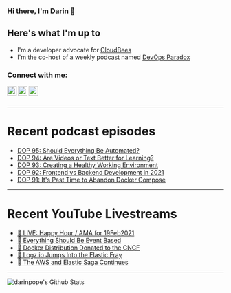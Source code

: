 ### Hi there, I'm Darin 👋

## Here's what I'm up to
- I'm a developer advocate for [CloudBees][cloudbees-website]
- I'm the co-host of a weekly podcast named [DevOps Paradox][dop-website]

### Connect with me:

[<img align="left" alt="darinpope | Twitter" width="22px" src="https://cdn.jsdelivr.net/npm/simple-icons@v3/icons/twitter.svg" />][twitter]
[<img align="left" alt="darinpope | LinkedIn" width="22px" src="https://cdn.jsdelivr.net/npm/simple-icons@v3/icons/linkedin.svg" />][linkedin]
[<img align="left" alt="darinpope | Instagram" width="22px" src="https://cdn.jsdelivr.net/npm/simple-icons@v3/icons/instagram.svg" />][instagram]

<br />
<br />

---

# Recent podcast episodes
<!-- BLOG-POST-LIST:START -->
- [DOP 95: Should Everything Be Automated?](https://www.devopsparadox.com/episodes/should-everything-be-automated-95/)
- [DOP 94: Are Videos or Text Better for Learning?](https://www.devopsparadox.com/episodes/are-videos-or-text-better-for-learning-94/)
- [DOP 93: Creating a Healthy Working Environment](https://www.devopsparadox.com/episodes/creating-a-healthy-working-environment-93/)
- [DOP 92: Frontend vs Backend Development in 2021](https://www.devopsparadox.com/episodes/frontend-vs-backend-development-in-2021-92/)
- [DOP 91: It's Past Time to Abandon Docker Compose](https://www.devopsparadox.com/episodes/its-past-time-to-abandon-docker-compose-91/)
<!-- BLOG-POST-LIST:END -->

---

# Recent YouTube Livestreams
<!-- YOUTUBE:START -->
- [🔴 LIVE: Happy Hour / AMA for 19Feb2021](https://www.youtube.com/watch?v=TRlwih7zu9A)
- [🔴 Everything Should Be Event Based](https://www.youtube.com/watch?v=n6Fa-Ro05Ps)
- [🔴 Docker Distribution Donated to the CNCF](https://www.youtube.com/watch?v=6ulOVSDI3x0)
- [🔴  Logz.io Jumps Into the Elastic Fray](https://www.youtube.com/watch?v=8j5ptYfB_Ok)
- [🔴 The AWS and Elastic Saga Continues](https://www.youtube.com/watch?v=kLQ83oTyG5w)
<!-- YOUTUBE:END -->

---

<img align="left" alt="darinpope's Github Stats" src="https://github-readme-stats.codestackr.vercel.app/api?username=darinpope&show_icons=true&hide_border=true" />


[website]: https://www.darinpope.com/
[twitter]: https://twitter.com/darinpope
[youtube]: https://youtube.com/darinpope
[instagram]: https://instagram.com/darinpope
[linkedin]: https://linkedin.com/in/darinpope
[cloudbees-website]: https://www.cloudbees.com/
[dop-website]: https://www.devopsparadox.com/

<!--
**darinpope/darinpope** is a ✨ _special_ ✨ repository because its `README.md` (this file) appears on your GitHub profile.

Here are some ideas to get you started:

- 🔭 I’m currently working on ...
- 🌱 I’m currently learning ...
- 👯 I’m looking to collaborate on ...
- 🤔 I’m looking for help with ...
- 💬 Ask me about ...
- 📫 How to reach me: ...
- 😄 Pronouns: ...
- ⚡ Fun fact: ...
-->
